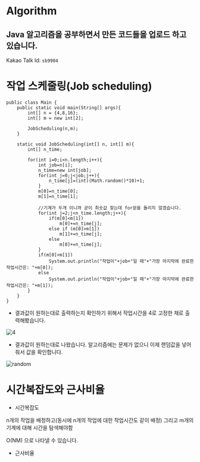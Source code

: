 # Algorithm

## Java 알고리즘을 공부하면서 만든 코드들을 업로드 하고 있습니다.

Kakao Talk Id: 
`sb9904`


# 작업 스케줄링(Job scheduling) 


```
public class Main {
    public static void main(String[] args){
        int[] n = {4,8,16};
        int[] m = new int[2];

        JobScheduling(n,m);
    }

    static void JobScheduling(int[] n, int[] m){
        int[] n_time;

        for(int i=0;i<n.length;i++){
            int job=n[i];
            n_time=new int[job];
            for(int j=0;j<job;j++){
                n_time[j]=(int)(Math.random()*10)+1;
            }
            m[0]=n_time[0];
            m[1]=n_time[1];

            //기계가 두개 이니까 굳이 최솟값 찾는데 for문을 돌리지 않겠습니다.
            for(int j=2;j<n_time.length;j++){
                if(m[0]<m[1])
                    m[0]+=n_time[j];
                else if (m[0]>m[1])
                    m[1]+=n_time[j];
                else
                    m[0]+=n_time[j];
            }
            if(m[0]>m[1])
                System.out.println("작업이"+job+"일 때"+"가장 마지막에 완료한 작업시간은: "+m[0]);
            else
                System.out.println("작업이"+job+"일 때"+"가장 마지막에 완료한 작업시간은: "+m[1]);
        }
    }
}
```


* 결과값이 원하는대로 출력하는지 확인하기 위해서 작업시간을 4로 고정한 채로 출력해봤습니다.


![4](https://user-images.githubusercontent.com/80373000/118442562-b5668580-b725-11eb-818f-3b094af0bdf3.JPG)


* 결과값이 원하는대로 나왔습니다. 알고리즘에는 문제가 없으니 이제 랜덤값을 넣어줘서 값을 확인합니다.


![random](https://user-images.githubusercontent.com/80373000/118442331-6d476300-b725-11eb-86c4-9dd9bf1303fe.JPG)


# 시간복잡도와 근사비율


* 시간복잡도


n개의 작업을 배정하고(동시에 n개의 작업에 대한 작업시간도 같이 배정) 그리고 m개의 기계에 대해 시간을 탐색해야함


O(NM) 으로 나타낼 수 있습니다.


* 근사비율

